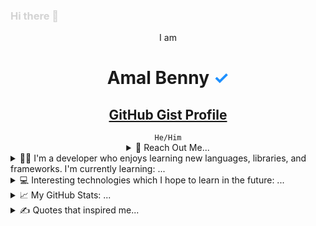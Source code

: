 <h3 style="color:lightgray;"> Hi there 👋</h3>
<center>
I am
<H1> Amal Benny&nbsp;<text style="color:DodgerBlue;">✓</text></H1>
<h2><a href="https://gist.github.com/">GitHub Gist Profile</a></h2>
 <link rel="stylesheet" href="https://amalbenny.github.io/FAR/css/all.min.css">
<Code> He/Him </Code>
<details><summary> 💬 Reach Out Me... </summary>
<i class="fa-brands fa-google"></i>https://g.dev/amal<br/>
<i class="fa-brands fa-github"></i>https://github.com/amalbenny<br/>
<i class="fa-brands fa-linkedin"></i>https://linkedin.com/in/amal-benny
</details></center>
<details>
  <summary>
    👨‍💻 I'm a developer who enjoys learning new languages, libraries, and frameworks. I'm currently learning: ...
  </summary>
  <br/>
  <div>
    <img src="https://img.shields.io/badge/HTML5-F16529?style=for-the-badge&logo=html5&logoColor=white" />
    <img src="https://img.shields.io/badge/KOTLIN-FFF?style=for-the-badge&logo=kotlin"/>
    <img src="https://img.shields.io/badge/CSS3-1572B6?style=for-the-badge&logo=css3&logoColor=white" />
    <img src="https://img.shields.io/badge/JavaScript-F7DF1E?style=for-the-badge&logo=javascript&logoColor=white" />
    <img src="https://img.shields.io/badge/TypeScript-007ACC?style=for-the-badge&logo=typescript&logoColor=white" />
    <img src="https://img.shields.io/badge/Python-239120?style=for-the-badge&logo=python&logoColor=white" />
    <img src="https://img.shields.io/badge/Markdown-000000?style=for-the-badge&logo=markdown&logoColor=white" />
    <img src="https://img.shields.io/badge/Vercel-000000?style=for-the-badge&logo=vercel&logoColor=white" />
    <img src="https://img.shields.io/badge/Git-F05032?style=for-the-badge&logo=git&logoColor=white" />
  </div>
</details>

<details>
  <summary>
    💻 Interesting technologies which I hope to learn in the future: ...
  </summary>
  <br/>
  <div> 
    <img src="https://img.shields.io/badge/AI/ML-262c3e?style=for-the-badge&logo=probot&logoColor=white" />
    <img src="https://img.shields.io/badge/Swift-FA7343?style=for-the-badge&logo=swift&logoColor=white" />
    <img src="https://img.shields.io/badge/Swift%20Playgrounds-FA7343?style=for-the-badge&logo=swift&logoColor=white" />                
    <img src="https://img.shields.io/badge/React_Native-20232A?style=for-the-badge&logo=react&logoColor=61DAFB" />
    <img src="https://img.shields.io/badge/Redux-593D88?style=for-the-badge&logo=redux&logoColor=white">
    <img src="https://img.shields.io/badge/storybook-FF4785?style=for-the-badge&logo=storybook&logoColor=white">
    <img src="https://img.shields.io/badge/Gatsby-663399?style=for-the-badge&logo=gatsby&logoColor=white" />
    <img src="https://img.shields.io/badge/Semantic%20UI-35BDB2?style=for-the-badge&logo=semanticuireact&logoColor=white" />
    <img src="https://img.shields.io/badge/Dart-0175C2?style=for-the-badge&logo=dart&logoColor=white" />
    <img src="https://img.shields.io/badge/Flutter-02569B?style=for-the-badge&logo=flutter&logoColor=white" />
    <img src="https://img.shields.io/badge/Ruby-CC342D?style=for-the-badge&logo=ruby&logoColor=white" />
    <img src="https://img.shields.io/badge/Ruby_on_Rails-CC0000?style=for-the-badge&logo=ruby-on-rails&logoColor=white" />
    <img src="https://img.shields.io/badge/Twine-1ED760?style=for-the-badge&logo=payoneer&logoColor=white" />
    <img src="https://img.shields.io/badge/Sugarcube-F34E68?style=for-the-badge&logo=hack-the-box&logoColor=white" />
    <img src="https://img.shields.io/badge/Phaser.js-F15B2A?style=for-the-badge&logo=starship&logoColor=white" />
    <img src="https://img.shields.io/badge/GDevelop-007DB8?style=for-the-badge&logo=Gitee&logoColor=white" /> 
    <img src="https://img.shields.io/badge/Solidity-e6e6e6?style=for-the-badge&logo=solidity&logoColor=black" />
    <img src="https://img.shields.io/badge/Web3.js-F16822?style=for-the-badge&logo=web3.js&logoColor=white" />
    <img src="https://img.shields.io/badge/Supabase-181818?style=for-the-badge&logo=supabase&logoColor=white" />
  </div>
</details>


<details>
  <summary>📈 My GitHub Stats: ...</summary>
  <br/>
  <div>
     <img src="https://github-readme-stats.vercel.app/api?username=amalbenny&count_private=true&show_icons=true&include_all_commits=true&theme=dark" alt="Amal's Github Stats" />
     <br/>
     <br/>
     <div>
       <a href="https://holopin.io/@amalbenny">
         <img src="https://holopin.me/amalbenny" alt="@amalbenny's Holopin board" />
       </a>
     </div>
     <br />
     <div>
        <div>
          <img src="https://komarev.com/ghpvc/?username=amalbenny&color=blueviolet&label=Github Profile Views"/>
           &nbsp;
          <a href="https://github.com/amalbenny">
            <img src="https://img.shields.io/github/followers/amalbenny.svg?style=social&label=Follow"/>
          </a>
        </div>
        </div>
  </div>
</details>

<details>
  <summary>
    ✍️ Quotes that inspired me...
  </summary>
  <br/>
  <ul>
    <li >
      <i><q>Simplicity is the ultimate sophistication.</q> <br/>&nbsp;<cite>-Leonardo DaVinci</cite></i>
    </li>
    <br/>
    <li>
      <i><q>Technology itself is neither good or bad. People are good or bad.</q> <br/>&nbsp;<cite>-Naveen Jain</cite></i>
    </li>
    <br/>
    <li>
      <i> <q>The only constant in the technology industry is change.</q> <br/>&nbsp;<cite>-Marc Benioff</cite></i>
    </li>
    <li><i><q>One person can make a difference, and everyone should try</q><br/>&nbsp;<cite> -John F. Kennedy</cite></i></li>
  </ul>
  <br/>
</details>
<!--
**amalbenny/amalbenny** is a ✨ _special_ ✨ repository because its `README.md` (this file) appears on your GitHub profile.

Here are some ideas to get you started:

- 🔭 I’m currently working on ...
- 🌱 I’m currently learning ...
- 👯 I’m looking to collaborate on ...
- 🤔 I’m looking for help with ...
- 💬 Ask me about ...
- 📫 How to reach me: ...
- 😄 Pronouns: ...
- ⚡ Fun fact: ...
-->
